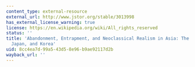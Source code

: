 ```yaml
---
content_type: external-resource
external_url: http://www.jstor.org/stable/3013998
has_external_license_warning: true
license: https://en.wikipedia.org/wiki/All_rights_reserved
status: ''
title: 'Abandonment, Entrapment, and Neoclassical Realism in Asia: The United States,
  Japan, and Korea'
uid: 8cc4ea7d-99a5-43d5-8e96-b9ae92117d2b
wayback_url: ''
---
```

